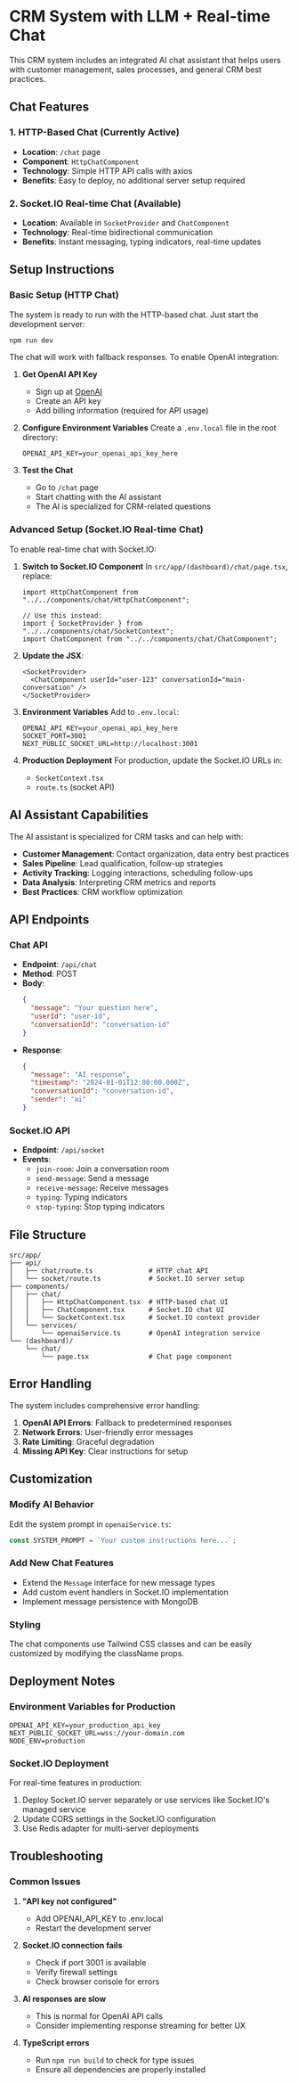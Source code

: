 # CRM System with LLM + Real-time Chat

This CRM system includes an integrated AI chat assistant that helps users with customer management, sales processes, and general CRM best practices.

## Chat Features

### 1. HTTP-Based Chat (Currently Active)

- **Location**: `/chat` page
- **Component**: `HttpChatComponent`
- **Technology**: Simple HTTP API calls with axios
- **Benefits**: Easy to deploy, no additional server setup required

### 2. Socket.IO Real-time Chat (Available)

- **Location**: Available in `SocketProvider` and `ChatComponent`
- **Technology**: Real-time bidirectional communication
- **Benefits**: Instant messaging, typing indicators, real-time updates

## Setup Instructions

### Basic Setup (HTTP Chat)

The system is ready to run with the HTTP-based chat. Just start the development server:

```bash
npm run dev
```

The chat will work with fallback responses. To enable OpenAI integration:

1. **Get OpenAI API Key**

   - Sign up at [OpenAI](https://platform.openai.com/)
   - Create an API key
   - Add billing information (required for API usage)

2. **Configure Environment Variables**
   Create a `.env.local` file in the root directory:

   ```env
   OPENAI_API_KEY=your_openai_api_key_here
   ```

3. **Test the Chat**
   - Go to `/chat` page
   - Start chatting with the AI assistant
   - The AI is specialized for CRM-related questions

### Advanced Setup (Socket.IO Real-time Chat)

To enable real-time chat with Socket.IO:

1. **Switch to Socket.IO Component**
   In `src/app/(dashboard)/chat/page.tsx`, replace:

   ```tsx
   import HttpChatComponent from "../../components/chat/HttpChatComponent";

   // Use this instead:
   import { SocketProvider } from "../../components/chat/SocketContext";
   import ChatComponent from "../../components/chat/ChatComponent";
   ```

2. **Update the JSX**:

   ```tsx
   <SocketProvider>
     <ChatComponent userId="user-123" conversationId="main-conversation" />
   </SocketProvider>
   ```

3. **Environment Variables**
   Add to `.env.local`:

   ```env
   OPENAI_API_KEY=your_openai_api_key_here
   SOCKET_PORT=3001
   NEXT_PUBLIC_SOCKET_URL=http://localhost:3001
   ```

4. **Production Deployment**
   For production, update the Socket.IO URLs in:
   - `SocketContext.tsx`
   - `route.ts` (socket API)

## AI Assistant Capabilities

The AI assistant is specialized for CRM tasks and can help with:

- **Customer Management**: Contact organization, data entry best practices
- **Sales Pipeline**: Lead qualification, follow-up strategies
- **Activity Tracking**: Logging interactions, scheduling follow-ups
- **Data Analysis**: Interpreting CRM metrics and reports
- **Best Practices**: CRM workflow optimization

## API Endpoints

### Chat API

- **Endpoint**: `/api/chat`
- **Method**: POST
- **Body**:
  ```json
  {
    "message": "Your question here",
    "userId": "user-id",
    "conversationId": "conversation-id"
  }
  ```
- **Response**:
  ```json
  {
    "message": "AI response",
    "timestamp": "2024-01-01T12:00:00.000Z",
    "conversationId": "conversation-id",
    "sender": "ai"
  }
  ```

### Socket.IO API

- **Endpoint**: `/api/socket`
- **Events**:
  - `join-room`: Join a conversation room
  - `send-message`: Send a message
  - `receive-message`: Receive messages
  - `typing`: Typing indicators
  - `stop-typing`: Stop typing indicators

## File Structure

```
src/app/
├── api/
│   ├── chat/route.ts              # HTTP chat API
│   └── socket/route.ts            # Socket.IO server setup
├── components/
│   ├── chat/
│   │   ├── HttpChatComponent.tsx  # HTTP-based chat UI
│   │   ├── ChatComponent.tsx      # Socket.IO chat UI
│   │   └── SocketContext.tsx      # Socket.IO context provider
│   └── services/
│       └── openaiService.ts       # OpenAI integration service
└── (dashboard)/
    └── chat/
        └── page.tsx               # Chat page component
```

## Error Handling

The system includes comprehensive error handling:

1. **OpenAI API Errors**: Fallback to predetermined responses
2. **Network Errors**: User-friendly error messages
3. **Rate Limiting**: Graceful degradation
4. **Missing API Key**: Clear instructions for setup

## Customization

### Modify AI Behavior

Edit the system prompt in `openaiService.ts`:

```typescript
const SYSTEM_PROMPT = `Your custom instructions here...`;
```

### Add New Chat Features

- Extend the `Message` interface for new message types
- Add custom event handlers in Socket.IO implementation
- Implement message persistence with MongoDB

### Styling

The chat components use Tailwind CSS classes and can be easily customized by modifying the className props.

## Deployment Notes

### Environment Variables for Production

```env
OPENAI_API_KEY=your_production_api_key
NEXT_PUBLIC_SOCKET_URL=wss://your-domain.com
NODE_ENV=production
```

### Socket.IO Deployment

For real-time features in production:

1. Deploy Socket.IO server separately or use services like Socket.IO's managed service
2. Update CORS settings in the Socket.IO configuration
3. Use Redis adapter for multi-server deployments

## Troubleshooting

### Common Issues

1. **"API key not configured"**

   - Add OPENAI_API_KEY to .env.local
   - Restart the development server

2. **Socket.IO connection fails**

   - Check if port 3001 is available
   - Verify firewall settings
   - Check browser console for errors

3. **AI responses are slow**

   - This is normal for OpenAI API calls
   - Consider implementing response streaming for better UX

4. **TypeScript errors**
   - Run `npm run build` to check for type issues
   - Ensure all dependencies are properly installed
